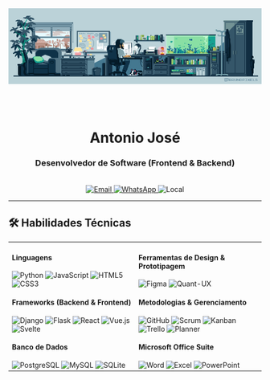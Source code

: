 <div align="center">
<!-- Imagem/GIF Principal -->
<img src="assets/gif01.gif" alt="GIF animado de programação" width="800px"/>

<br><br>

<!-- Nome -->
<h1>Antonio José</h1>

<!-- Descrição -->
<h3>Desenvolvedor de Software (Frontend & Backend)</h3>

<br>

<!-- Badges de Contato -->
<a href="mailto:jcn0210a@gmail.com" target="_blank">
<img src="https://img.shields.io/badge/EMAIL-jcn0210a%40gmail.com-D94E40?style=for-the-badge&logo=gmail&logoColor=white" alt="Email">
</a>
<a href="https://wa.me/5561981015577" target="_blank">
<img src="https://img.shields.io/badge/WHATSAPP-(61)%2098101--5577-25D366?style=for-the-badge&logo=whatsapp&logoColor=white" alt="WhatsApp">
</a>
<img src="https://img.shields.io/badge/LOCAL-Brasília, DF-007EC6?style=for-the-badge&logo=google-maps&logoColor=white" alt="Local">
</div>

<hr>

<!-- Seção Habilidades Técnicas -->
<div id="user-content-tech-skills" align="center">
<h2 align="left">🛠️ Habilidades Técnicas</h2>
<table width="100%">
<tr>
<td width="50%" valign="top">

<h4 align="left">Linguagens</h4>
<div align="left">
<img src="https://img.shields.io/badge/Python-3776AB?style=for-the-badge&logo=python&logoColor=white" alt="Python"/>
<img src="https://img.shields.io/badge/JavaScript-F7DF1E?style=for-the-badge&logo=javascript&logoColor=black" alt="JavaScript"/>
<img src="https://img.shields.io/badge/HTML5-E34F26?style=for-the-badge&logo=html5&logoColor=white" alt="HTML5"/>
<img src="https://img.shields.io/badge/CSS3-1572B6?style=for-the-badge&logo=css3&logoColor=white" alt="CSS3"/>
</div>

<h4 align="left">Frameworks (Backend & Frontend)</h4>
<div align="left">
<img src="https://img.shields.io/badge/Django-092E20?style=for-the-badge&logo=django&logoColor=white" alt="Django"/>
<img src="https://img.shields.io/badge/Flask-000000?style=for-the-badge&logo=flask&logoColor=white" alt="Flask"/>
<img src="https://img.shields.io/badge/React-61DAFB?style=for-the-badge&logo=react&logoColor=black" alt="React"/>
<img src="https://img.shields.io/badge/Vue.js-4FC08D?style=for-the-badge&logo=vuedotjs&logoColor=white" alt="Vue.js"/>
<img src="https://img.shields.io/badge/Svelte-FF3E00?style=for-the-badge&logo=svelte&logoColor=white" alt="Svelte"/>
</div>

<h4 align="left">Banco de Dados</h4>
<div align="left">
<img src="https://img.shields.io/badge/PostgreSQL-4169E1?style=for-the-badge&logo=postgresql&logoColor=white" alt="PostgreSQL"/>
<img src="https://img.shields.io/badge/MySQL-4479A1?style=for-the-badge&logo=mysql&logoColor=white" alt="MySQL"/>
<img src="https://img.shields.io/badge/SQLite-003B57?style=for-the-badge&logo=sqlite&logoColor=white" alt="SQLite"/>
</div>
</td>

<td width="50%" valign="top">

<h4 align="left">Ferramentas de Design & Prototipagem</h4>
<div align="left">
<img src="https://img.shields.io/badge/Figma-F24E1E?style=for-the-badge&logo=figma&logoColor=white" alt="Figma"/>
<img src="https://img.shields.io/badge/Quant--UX-8A2BE2?style=for-the-badge" alt="Quant-UX"/>
</div>

<h4 align="left">Metodologias & Gerenciamento</h4>
<div align="left">
<img src="https://img.shields.io/badge/GitHub-181717?style=for-the-badge&logo=github&logoColor=white" alt="GitHub"/>
<img src="https://img.shields.io/badge/Scrum-0077c8?style=for-the-badge" alt="Scrum"/>
<img src="https://img.shields.io/badge/Kanban-4D90F0?style=for-the-badge" alt="Kanban"/>
<img src="https://img.shields.io/badge/Trello-0079BF?style=for-the-badge&logo=trello&logoColor=white" alt="Trello"/>
<img src="https://img.shields.io/badge/Planner-31752F?style=for-the-badge&logo=microsoftplanner&logoColor=white" alt="Planner"/>
</div>

<h4 align="left">Microsoft Office Suite</h4>
<div align="left">
<img src="https://img.shields.io/badge/Word-2B579A?style=for-the-badge&logo=microsoftword&logoColor=white" alt="Word"/>
<img src="https://img.shields.io/badge/Excel-217346?style=for-the-badge&logo=microsoftexcel&logoColor=white" alt="Excel"/>
<img src="https://img.shields.io/badge/PowerPoint-B7472A?style=for-the-badge&logo=microsoftpowerpoint&logoColor=white" alt="PowerPoint"/>
</div>

</td>
</tr>
</table>
</div>
